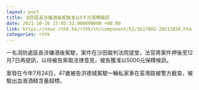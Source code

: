 ```yaml
---
layout: post
title: 消防區長涉嫌酒後駕駛准以5千元保釋候訊
date: 2021-10-26 15:05:52.000000000 +08:00
link: https://news.rthk.hk/rthk/ch/component/k2/1617002-20211026.htm
categories: rthk
---
```


一名消防處區長涉嫌酒後駕駛，案件在沙田裁判法院提堂，法官將案件押後至12月7日再提訊，以待被告索取法律意見，被告獲准以5000元保釋候訊。

案發在今年7月24日，47歲被告洪德城駕駛一輛私家車在荃灣路被警方截查，被驗出血液酒精含量超標。
